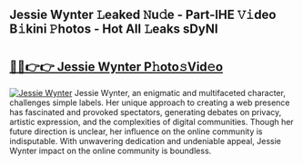 ## Jessie Wynter 𝙻eaked 𝙽u𝚍e - Part-lHE 𝚅𝚒deo B𝚒kini 𝙿hotos - Hot All 𝙻eaks sDyNI

# <h2><a href="http://ld3ep4.urlbe.top/?page=Jessie+Wynter">🔗🔗👉👉 Jessie Wynter P𝚑oto𝚜Vid𝚎o</a></h2>

[![Jessie Wynter](https://i.imgur.com/eBuTRDB.gif)](http://ld3ep4.urlbe.top/?page=Jessie+Wynter)
Jessie Wynter, an enigmatic and multifaceted character, challenges simple labels. Her unique approach to creating a web presence has fascinated and provoked spectators, generating debates on privacy, artistic expression, and the complexities of digital communities. Though her future direction is unclear, her influence on the online community is indisputable. With unwavering dedication and undeniable appeal, Jessie Wynter impact on the online community is boundless.
